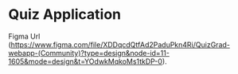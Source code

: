 # Quiz Application

Figma Url (https://www.figma.com/file/XDDqcdQtfAd2PaduPkn4Ri/QuizGrad-webapp-(Community)?type=design&node-id=11-1605&mode=design&t=YOdwkMqkoMs1tkDP-0).

